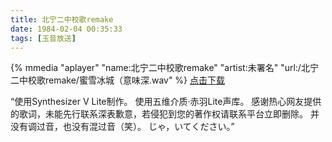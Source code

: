 ```yaml
---
title: 北宁二中校歌remake
date: 1984-02-04 00:35:33
tags: [玉音放送]
---
```


{% mmedia "aplayer" "name:北宁二中校歌remake" "artist:未署名" "url:/北宁二中校歌remake/蜜雪冰城（意味深.wav" %}
<a href="/北宁二中校歌remake/蜜雪冰城（意味深.wav" download="北宁二中校歌remake.wav">点击下载</a>

“使用Synthesizer V Lite制作。
使用五维介质·赤羽Lite声库。
感谢热心网友提供的歌词，未能先行联系深表歉意，若侵犯到您的著作权请联系平台立即删除。
并没有调过音，也没有混过音（笑）。
じゃ，いてください。”

